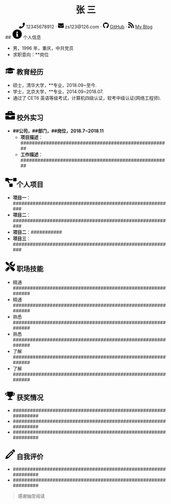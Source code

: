  <center>
     <h1>张 三</h1>
     <div>
         <span>
             <img src="assets/phone-solid.svg" width="18px">
             12345678912
         </span>
         ·
         <span>
             <img src="assets/envelope-solid.svg" width="18px">
             zs123@126.com
         </span>
         ·
         <span>
             <img src="assets/github-brands.svg" width="18px">
             <a href="https://github.com/bear01">GitHub</a>
         </span>
         ·
         <span>
             <img src="assets/rss-solid.svg" width="18px">
             <a href="http://www.bear9596.com:8080/">My Blog</a>
         </span>
     </div>
 </center>
 ## <img src="assets/info-circle-solid.svg" width="30px"> 个人信息 

 - 男，1996 年，重庆，中共党员
 - 求职意向：**岗位

## <img src="assets/graduation-cap-solid.svg" width="30px"> 教育经历

- 硕士，清华大学，**专业，2018.09~至今.
- 学士，北京大学，**专业，2014.09~2018.07.
- 通过了 CET6 英语等级考试，计算机四级认证，软考中级认证(网络工程师).

## <img src="assets/briefcase-solid.svg" width="30px"> 校外实习

- **##公司，##部门，##岗位，2018.7~2018.11**
  - **项目描述**：#####################################################
  - **工作描述**：#####################################################

## <img src="assets/project-diagram-solid.svg" width="35px">个人项目

- **项目一**：#########################################################
- **项目二**：#########################################################
- **项目二**：###########
- **项目三**：#########################################################

## <img src="assets/tools-solid.svg" width="30px"> 职场技能

- 精通############################################################
- 精通############################################################
- 熟悉############################################################
- 熟悉############################################################
- 了解############################################################
- 了解############################################################

## <img src="assets/9.png" width="30px"> 获奖情况

- ###############################################################
- ###############################################################
- ###############################################################

## <img src="assets/0.png" width="30px"> 自我评价

- ###############################################################
- ###############################################################

> 感谢抽空阅读
